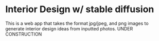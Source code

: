 # Interior Design w/ stable diffusion

This is a web app that takes the format jpg/jpeg, and png images to generate interior design ideas from inputted photos.
UNDER CONSTRUCTION
